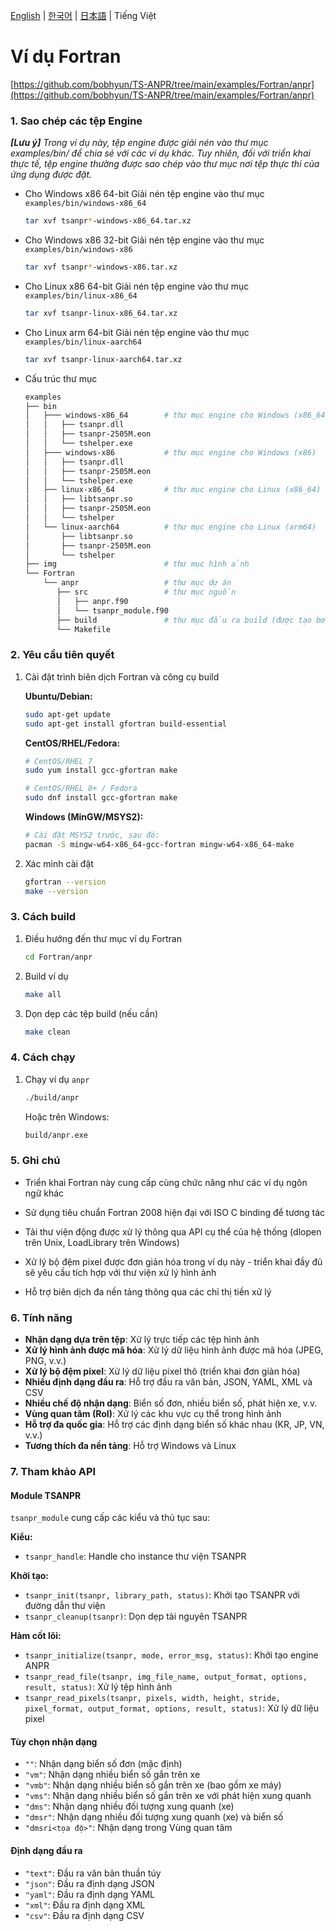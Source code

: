 [English](../../README.md) | [한국어](../ko-KR/) | [日本語](../ja-JP/) | Tiếng Việt

# Ví dụ Fortran

[https://github.com/bobhyun/TS-ANPR/tree/main/examples/Fortran/anpr](https://github.com/bobhyun/TS-ANPR/tree/main/examples/Fortran/anpr)

### 1. Sao chép các tệp Engine

_**[Lưu ý]** Trong ví dụ này, tệp engine được giải nén vào thư mục examples/bin/ để chia sẻ với các ví dụ khác. Tuy nhiên, đối với triển khai thực tế, tệp engine thường được sao chép vào thư mục nơi tệp thực thi của ứng dụng được đặt._

- Cho Windows x86 64-bit
  Giải nén tệp engine vào thư mục `examples/bin/windows-x86_64`
  ```sh
  tar xvf tsanpr*-windows-x86_64.tar.xz
  ```
- Cho Windows x86 32-bit
  Giải nén tệp engine vào thư mục `examples/bin/windows-x86`
  ```sh
  tar xvf tsanpr*-windows-x86.tar.xz
  ```
- Cho Linux x86 64-bit
  Giải nén tệp engine vào thư mục `examples/bin/linux-x86_64`
  ```sh
  tar xvf tsanpr-linux-x86_64.tar.xz
  ```
- Cho Linux arm 64-bit
  Giải nén tệp engine vào thư mục `examples/bin/linux-aarch64`
  ```sh
  tar xvf tsanpr-linux-aarch64.tar.xz
  ```
- Cấu trúc thư mục
  ```sh
  examples
  ├── bin
  │   ├─── windows-x86_64        # thư mục engine cho Windows (x86_64)
  │   │   ├── tsanpr.dll
  │   │   ├── tsanpr-2505M.eon
  │   │   └── tshelper.exe
  │   ├─── windows-x86           # thư mục engine cho Windows (x86)
  │   │   ├── tsanpr.dll
  │   │   ├── tsanpr-2505M.eon
  │   │   └── tshelper.exe
  │   ├── linux-x86_64           # thư mục engine cho Linux (x86_64)
  │   │   ├── libtsanpr.so
  │   │   ├── tsanpr-2505M.eon
  │   │   └── tshelper
  │   └── linux-aarch64          # thư mục engine cho Linux (arm64)
  │       ├── libtsanpr.so
  │       ├── tsanpr-2505M.eon
  │       └── tshelper
  ├── img                        # thư mục hình ảnh
  └── Fortran
      └── anpr                   # thư mục dự án
         ├── src                 # thư mục nguồn
         │   ├── anpr.f90
         │   └── tsanpr_module.f90
         ├── build               # thư mục đầu ra build (được tạo bởi make)
         └── Makefile
  ```

### 2. Yêu cầu tiên quyết

1. Cài đặt trình biên dịch Fortran và công cụ build

   **Ubuntu/Debian:**

   ```sh
   sudo apt-get update
   sudo apt-get install gfortran build-essential
   ```

   **CentOS/RHEL/Fedora:**

   ```sh
   # CentOS/RHEL 7
   sudo yum install gcc-gfortran make

   # CentOS/RHEL 8+ / Fedora
   sudo dnf install gcc-gfortran make
   ```

   **Windows (MinGW/MSYS2):**

   ```sh
   # Cài đặt MSYS2 trước, sau đó:
   pacman -S mingw-w64-x86_64-gcc-fortran mingw-w64-x86_64-make
   ```

2. Xác minh cài đặt

   ```sh
   gfortran --version
   make --version
   ```

### 3. Cách build

1. Điều hướng đến thư mục ví dụ Fortran

   ```sh
   cd Fortran/anpr
   ```

2. Build ví dụ

   ```sh
   make all
   ```

3. Dọn dẹp các tệp build (nếu cần)

   ```sh
   make clean
   ```

### 4. Cách chạy

1. Chạy ví dụ `anpr`

   ```sh
   ./build/anpr
   ```

   Hoặc trên Windows:

   ```sh
   build/anpr.exe
   ```

### 5. Ghi chú

- Triển khai Fortran này cung cấp cùng chức năng như các ví dụ ngôn ngữ khác
- Sử dụng tiêu chuẩn Fortran 2008 hiện đại với ISO C binding để tương tác
- Tải thư viện động được xử lý thông qua API cụ thể của hệ thống (dlopen trên Unix, LoadLibrary trên Windows)

- Xử lý bộ đệm pixel được đơn giản hóa trong ví dụ này - triển khai đầy đủ sẽ yêu cầu tích hợp với thư viện xử lý hình ảnh
- Hỗ trợ biên dịch đa nền tảng thông qua các chỉ thị tiền xử lý

### 6. Tính năng

- **Nhận dạng dựa trên tệp**: Xử lý trực tiếp các tệp hình ảnh
- **Xử lý hình ảnh được mã hóa**: Xử lý dữ liệu hình ảnh được mã hóa (JPEG, PNG, v.v.)
- **Xử lý bộ đệm pixel**: Xử lý dữ liệu pixel thô (triển khai đơn giản hóa)
- **Nhiều định dạng đầu ra**: Hỗ trợ đầu ra văn bản, JSON, YAML, XML và CSV
- **Nhiều chế độ nhận dạng**: Biển số đơn, nhiều biển số, phát hiện xe, v.v.
- **Vùng quan tâm (RoI)**: Xử lý các khu vực cụ thể trong hình ảnh
- **Hỗ trợ đa quốc gia**: Hỗ trợ các định dạng biển số khác nhau (KR, JP, VN, v.v.)
- **Tương thích đa nền tảng**: Hỗ trợ Windows và Linux

### 7. Tham khảo API

#### Module TSANPR

`tsanpr_module` cung cấp các kiểu và thủ tục sau:

**Kiểu:**

- `tsanpr_handle`: Handle cho instance thư viện TSANPR

**Khởi tạo:**

- `tsanpr_init(tsanpr, library_path, status)`: Khởi tạo TSANPR với đường dẫn thư viện
- `tsanpr_cleanup(tsanpr)`: Dọn dẹp tài nguyên TSANPR

**Hàm cốt lõi:**

- `tsanpr_initialize(tsanpr, mode, error_msg, status)`: Khởi tạo engine ANPR
- `tsanpr_read_file(tsanpr, img_file_name, output_format, options, result, status)`: Xử lý tệp hình ảnh
- `tsanpr_read_pixels(tsanpr, pixels, width, height, stride, pixel_format, output_format, options, result, status)`: Xử lý dữ liệu pixel

#### Tùy chọn nhận dạng

- `""`: Nhận dạng biển số đơn (mặc định)
- `"vm"`: Nhận dạng nhiều biển số gắn trên xe
- `"vmb"`: Nhận dạng nhiều biển số gắn trên xe (bao gồm xe máy)
- `"vms"`: Nhận dạng nhiều biển số gắn trên xe với phát hiện xung quanh
- `"dms"`: Nhận dạng nhiều đối tượng xung quanh (xe)
- `"dmsr"`: Nhận dạng nhiều đối tượng xung quanh (xe) và biển số
- `"dmsri<tọa độ>"`: Nhận dạng trong Vùng quan tâm

#### Định dạng đầu ra

- `"text"`: Đầu ra văn bản thuần túy
- `"json"`: Đầu ra định dạng JSON
- `"yaml"`: Đầu ra định dạng YAML
- `"xml"`: Đầu ra định dạng XML
- `"csv"`: Đầu ra định dạng CSV
